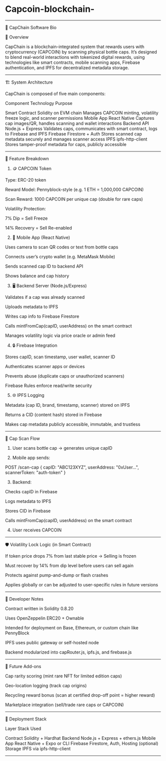 # Capcoin-blockchain-
---

🧠 CapChain Software Bio

🔗 Overview

CapChain is a blockchain-integrated system that rewards users with cryptocurrency (CAPCOIN) by scanning physical bottle caps. It’s designed to blend real-world interactions with tokenized digital rewards, using technologies like smart contracts, mobile scanning apps, Firebase authentication, and IPFS for decentralized metadata storage.


---

🏗️ System Architecture

CapChain is composed of five main components:

Component	Technology	Purpose

Smart Contract	Solidity on EVM chain	Manages CAPCOIN minting, volatility freeze logic, and scanner permissions
Mobile App	React Native	Captures cap images/QR, handles scanning and wallet interactions
Backend API	Node.js + Express	Validates caps, communicates with smart contract, logs to Firebase and IPFS
Firebase	Firestore + Auth	Stores scanned cap metadata securely and manages scanner access
IPFS	ipfs-http-client	Stores tamper-proof metadata for caps, publicly accessible



---

🧩 Feature Breakdown

1. 🪙 CAPCOIN Token

Type: ERC-20 token

Reward Model: Pennyblock-style (e.g. 1 ETH = 1,000,000 CAPCOIN)

Scan Reward: 1000 CAPCOIN per unique cap (double for rare caps)

Volatility Protection:

7% Dip = Sell Freeze

14% Recovery = Sell Re-enabled



2. 📲 Mobile App (React Native)

Uses camera to scan QR codes or text from bottle caps

Connects user’s crypto wallet (e.g. MetaMask Mobile)

Sends scanned cap ID to backend API

Shows balance and cap history


3. 🖥️ Backend Server (Node.js/Express)

Validates if a cap was already scanned

Uploads metadata to IPFS

Writes cap info to Firebase Firestore

Calls mintFromCap(capID, userAddress) on the smart contract

Manages volatility logic via price oracle or admin feed


4. 🔒 Firebase Integration

Stores capID, scan timestamp, user wallet, scanner ID

Authenticates scanner apps or devices

Prevents abuse (duplicate caps or unauthorized scanners)

Firebase Rules enforce read/write security


5. 🌐 IPFS Logging

Metadata (cap ID, brand, timestamp, scanner) stored on IPFS

Returns a CID (content hash) stored in Firebase

Makes cap metadata publicly accessible, immutable, and trustless



---

🔄 Cap Scan Flow

1. User scans bottle cap → generates unique capID


2. Mobile app sends:

POST /scan-cap
{
   capID: "ABC123XYZ",
   userAddress: "0xUser...",
   scannerToken: "auth-token"
}


3. Backend:

Checks capID in Firebase

Logs metadata to IPFS

Stores CID in Firebase

Calls mintFromCap(capID, userAddress) on the smart contract



4. User receives CAPCOIN




---

🛡️ Volatility Lock Logic (in Smart Contract)

If token price drops 7% from last stable price → Selling is frozen

Must recover by 14% from dip level before users can sell again

Protects against pump-and-dump or flash crashes

Applies globally or can be adjusted to user-specific rules in future versions



---

🔧 Developer Notes

Contract written in Solidity 0.8.20

Uses OpenZeppelin ERC20 + Ownable

Intended for deployment on Base, Ethereum, or custom chain like PennyBlock

IPFS uses public gateway or self-hosted node

Backend modularized into capRouter.js, ipfs.js, and firebase.js



---

🔮 Future Add-ons

Cap rarity scoring (mint rare NFT for limited edition caps)

Geo-location logging (track cap origins)

Recycling reward bonus (scan at certified drop-off point = higher reward)

Marketplace integration (sell/trade rare caps or CAPCOIN)



---

🚀 Deployment Stack

Layer	Stack Used

Contract	Solidity + Hardhat
Backend	Node.js + Express + ethers.js
Mobile App	React Native + Expo or CLI
Firebase	Firestore, Auth, Hosting (optional)
Storage	IPFS via ipfs-http-client



---
